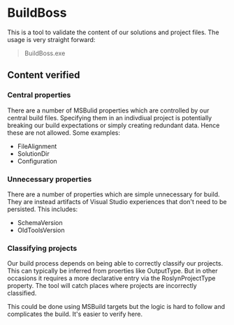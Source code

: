 # BuildBoss

This is a tool to validate the content of our solutions and project files.  The usage is very straight forward:

> BuildBoss.exe <solution path>

## Content verified 

### Central properties

There are a number of MSBulid properties which are controlled by our central build files.  Specifying them in an indivdiual project is potentially breaking our build expectations or simply creating redundant data.  Hence these are not allowed.  Some examples:

- FileAlignment
- SolutionDir
- Configuration

### Unnecessary properties

There are a number of properties which are simple unnecessary for build.  They are instead artifacts of Visual Studio experiences that don't need to be persisted.  This includes:

- SchemaVersion
- OldToolsVersion

### Classifying projects

Our build process depends on being able to correctly classify our projects.  This can typically be inferred from proerties like OutputType.  But in other occasions it requires a more declarative entry via the RoslynProjectType property.  The tool will catch places where projects are incorrectly classified.

This could be done using MSBuild targets but the logic is hard to follow and complicates the build.  It's easier to verify here.


